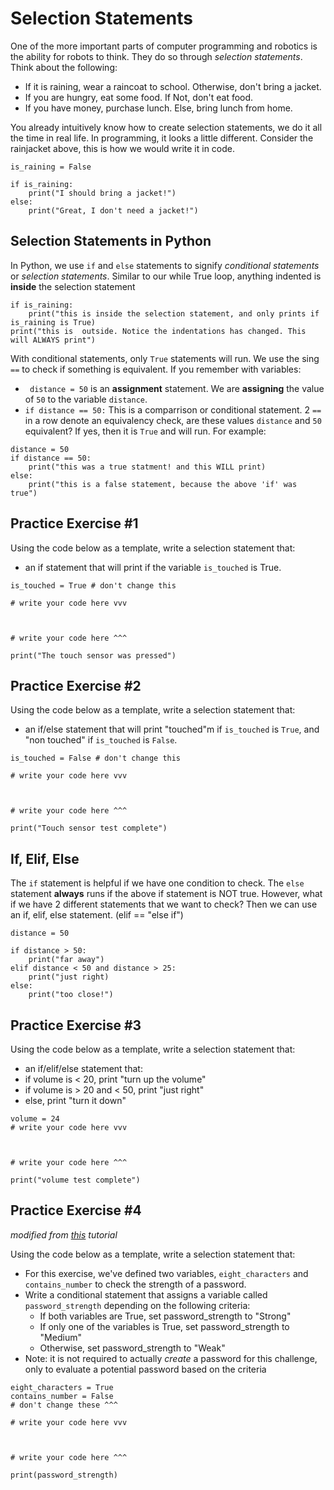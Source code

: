 # Selection Statements
One of the more important parts of computer programming and robotics is the ability for robots to think. They do so through *selection statements*. Think about the following:
* If it is raining, wear a raincoat to school. Otherwise, don't bring a jacket. 
* If you are hungry, eat some food. If Not, don't eat food. 
* If you have money, purchase lunch. Else, bring lunch from home. 

You already intuitively know how to create selection statements, we do it all the time in real life. In programming, it looks a little different. Consider the rainjacket above, this is how we would write it in code. 
```
is_raining = False

if is_raining:
    print("I should bring a jacket!")
else:
    print("Great, I don't need a jacket!")
```

## Selection Statements in Python
In Python, we use `if` and `else` statements to signify *conditional statements* or *selection statements*. Similar to our while True loop, anything indented is **inside** the selection statement
```
if is_raining:
    print("this is inside the selection statement, and only prints if is_raining is True)
print("this is  outside. Notice the indentations has changed. This will ALWAYS print")
```
With conditional statements, only `True` statements will run. We use the sing `==` to check if something is equivalent. If you remember with variables:
* ` distance = 50` is an **assignment** statement. We are **assigning** the value of `50` to the variable `distance`. 
* `if distance == 50:` This is a comparrison or conditional statement. 2 `==` in a row denote an equivalency check, are these values `distance` and `50` equivalent? If yes, then it is `True` and will run. 
For example:
```
distance = 50
if distance == 50:
    print("this was a true statment! and this WILL print)
else:
    print("this is a false statement, because the above 'if' was true")
```

## Practice Exercise #1
Using the code below as a template, write a selection statement that:
* an if statement that will print if the variable `is_touched` is True. 
```
is_touched = True # don't change this

# write your code here vvv



# write your code here ^^^

print("The touch sensor was pressed")
```

## Practice Exercise #2
Using the code below as a template, write a selection statement that:
* an if/else statement that will print "touched"m if `is_touched` is `True`, and "non touched" if `is_touched` is `False`.
```
is_touched = False # don't change this

# write your code here vvv



# write your code here ^^^

print("Touch sensor test complete")
```

## If, Elif, Else
The `if` statement is helpful if we have one condition to check. The `else` statement **always** runs if the above if statement is NOT true. However, what if we have 2 different statements that we want to check? Then we can use an if, elif, else statement. (elif == "else if")
```
distance = 50

if distance > 50:
    print("far away")
elif distance < 50 and distance > 25: 
    print("just right)
else:
    print("too close!")
```

## Practice Exercise #3
Using the code below as a template, write a selection statement that:
* an if/elif/else statement that:
* if volume is < 20, print "turn up the volume"
* if volume is > 20 and < 50, print "just right"
* else, print "turn it down"
```
volume = 24
# write your code here vvv



# write your code here ^^^

print("volume test complete")
```

## Practice Exercise #4
*modified from [this](https://sites.google.com/view/circuitpython/tutorials/button-and-led/conditionals-i) tutorial* 

Using the code below as a template, write a selection statement that:
* For this exercise, we've defined two variables, `eight_characters` and  `contains_number` to check the strength of a password. 
* Write a conditional statement that assigns a variable called `password_strength` depending on the following criteria:
    * If both variables are True, set password_strength to "Strong"
    * If only one of the variables is True, set password_strength to "Medium"
    * Otherwise, set password_strength to "Weak"
* Note: it is not required to actually *create* a password for this challenge, only to evaluate a potential password based on the criteria

```
eight_characters = True
contains_number = False
# don't change these ^^^

# write your code here vvv



# write your code here ^^^

print(password_strength)
```